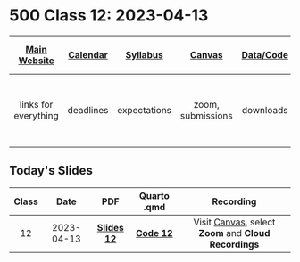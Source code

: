 # 500 Class 12: 2023-04-13

[Main Website](https://thomaselove.github.io/500-2023/) | [Calendar](https://thomaselove.github.io/500-2023/calendar.html) | [Syllabus](https://thomaselove.github.io/500-syllabus-2023) | [Canvas](https://canvas.case.edu) | [Data/Code](https://github.com/THOMASELOVE/500-data) |  [Sources](https://github.com/THOMASELOVE/500-classes-2023/tree/main/sources) | For help, email
:-----------: | :--------------: | :----------: | :---------: | :-------------: | :------: | :-----------: 
links for everything | deadlines | expectations | zoom, submissions | downloads | to read | `Thomas` dot `Love` at `case` dot `edu`

## Today's Slides

Class | Date | PDF | Quarto .qmd | Recording
:---: | :--------: | :------: | :------: | :-------------:
12 | 2023-04-13 | **[Slides 12](https://github.com/THOMASELOVE/500-slides-2023/blob/main/500_slides12.pdf)** | **[Code 12](https://github.com/THOMASELOVE/500-slides-2023/blob/main/500_slides12.qmd)** | Visit [Canvas](https://canvas.case.edu/), select **Zoom** and **Cloud Recordings**

